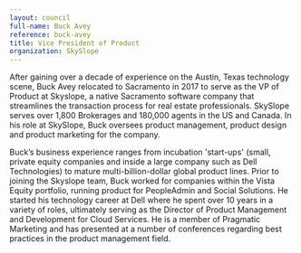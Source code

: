 ```yaml
---
layout: council
full-name: Buck Avey
reference: buck-avey
title: Vice President of Product
organization: SkySlope
---
```


<p>After gaining over a decade of experience on the Austin, Texas technology scene, Buck Avey relocated to Sacramento in 2017 to serve as the VP of Product at Skyslope, a native Sacramento software company that streamlines the transaction process for real estate professionals. SkySlope serves over 1,800 Brokerages and 180,000 agents in the US and Canada. In his role at SkySlope, Buck oversees product management, product design and product marketing for the company.</p>
<p>Buck’s business experience ranges from incubation 'start-ups' (small, private equity companies and inside a large company such as Dell Technologies) to mature multi-billion-dollar global product lines. Prior to joining the Skyslope team, Buck worked for companies within the Vista Equity portfolio, running product for PeopleAdmin and Social Solutions. He started his technology career at Dell where he spent over 10 years in a variety of roles, ultimately serving as the Director of Product Management and Development for Cloud Services. He is a member of Pragmatic Marketing and has presented at a number of conferences regarding best practices in the product management field.</p>
